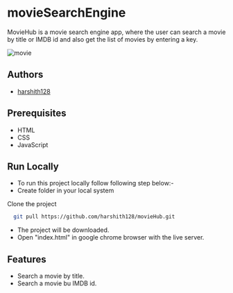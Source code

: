 # movieSearchEngine

MovieHub is a movie search engine app, where the user can search a movie by title or IMDB id and also get the list of movies by entering a key.

![movie](https://user-images.githubusercontent.com/88575764/148431287-0e46ba40-f8a0-4b65-a824-b8f6aa42c755.png)

## Authors

- [harshith128](https://github.com/harshith128)

## Prerequisites
- HTML
- CSS
- JavaScript

## Run Locally
- To run this project locally follow following step below:-
- Create folder in your local system

Clone the project

```bash
  git pull https://github.com/harshith128/movieHub.git
```
- The project will be downloaded.
- Open "index.html" in google chrome browser with the live server.

## Features

- Search a movie by title.
- Search a movie bu IMDB id.
